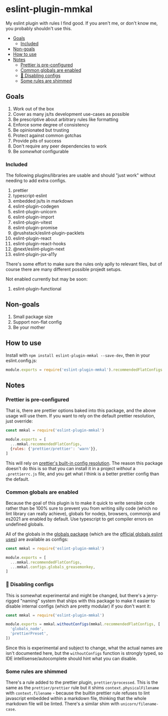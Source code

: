 # eslint-plugin-mmkal

My eslint plugin with rules I find good. If you aren't me, or don't know me, you probably shouldn't use this.

<!-- codegen:start {preset: markdownTOC} -->
- [Goals](#goals)
   - [Included](#included)
- [Non-goals](#non-goals)
- [How to use](#how-to-use)
- [Notes](#notes)
   - [Prettier is pre-configured](#prettier-is-pre-configured)
   - [Common globals are enabled](#common-globals-are-enabled)
   - [🧪 Disabling configs](#-disabling-configs)
   - [Some rules are shimmed](#some-rules-are-shimmed)
<!-- codegen:end -->

## Goals

1. Work out of the box
1. Cover as many js/ts development use-cases as possible
1. Be prescriptive about arbitrary rules like formatting
1. Enforce some degree of consistency
1. Be opinionated but trusting
1. Protect against common gotchas
1. Provide pits of success
1. Don't require any peer dependencies to work
1. Be _somewhat_ configurable

### Included

The following plugins/libraries are usable and should "just work" without needing to add extra configs.

1. prettier
1. typescript-eslint
1. embedded js/ts in markdown
1. eslint-plugin-codegen
1. eslint-plugin-unicorn
1. eslint-plugin-import
1. eslint-plugin-vitest
1. eslint-plugin-promise
1. @rushstack/eslint-plugin-packlets
1. eslint-plugin-react
1. eslint-plugin-react-hooks
1. @next/eslint-plugin-next
1. eslint-plugin-jsx-a11y

There's some effort to make sure the rules only aplly to relevant files, but of course there are many different possible projedt setups. 

Not enabled currently but may be soon:

1. eslint-plugin-functional

## Non-goals

1. Small package size
1. Support non-flat config
1. Be your mother

## How to use

Install with `npm install eslint-plugin-mmkal --save-dev`, then in your eslint.config.js:

```js
module.exports = require('eslint-plugin-mmkal').recommendedFlatConfigs
```

## Notes

### Prettier is pre-configured

That is, there are prettier options baked into this package, and the above usage will use them. If you want to rely on the default prettier resolution, just override:

```js
const mmkal = require('eslint-plugin-mmkal')

module.exports = [
  ...mmkal.recommendedFlatConfigs,
  {rules: {'prettier/prettier': 'warn'}},
]
```

This will rely on [prettier's built-in config resolution](https://prettier.io/docs/en/configuration.html#sharing-configurations). The reason this package doesn't do this is so that you can install it in a project *without* a `.prettierrc.js` file, and you get what *I* think is a better prettier config than the default.

### Common globals are enabled

Because the goal of this plugin is to make it quick to write sensible code rather than be 100% sure to prevent you from writing silly code (which no lint library can really achieve), globals for nodejs, browsers, commonjs and es2021 are enabled by default. Use typescript to get compiler errors on undefined globals.

All of the globals in the [globals package](https://npmjs.com/package/globals) (which are the [official globals eslint uses](https://eslint.org/blog/2022/08/new-config-system-part-2/#goodbye-environments%2C-hello-globals)) are available as configs:

```js
const mmkal = require('eslint-plugin-mmkal')

module.exports = [
  ...mmkal.recommendedFlatConfigs,
  ...mmkal.configs.globals_greasemonkey,
]
```

### 🧪 Disabling configs

This is somewhat experimental and might be changed, but there's a jerry-rigged "naming" system that ships with this package to make it easier to disable internal configs (which are pretty modular) if you don't want it:

```js
const mmkal = require('eslint-plugin-mmkal')

module.exports = mmkal.withoutConfigs(mmkal.recommendedFlatConfigs, [
  'globals_node',
  'prettierPreset',
])
```

Since this is experimental and subject to change, what the actual names are isn't documented here, but the `withoutConfigs` function is strongly typed, so IDE intellisense/autocomplete should hint what you can disable.

### Some rules are shimmed

There's a rule added to the prettier plugin, `prettier/processed`. This is the same as the `prettier/prettier` rule but it shims `context.physicalFilename` with `context.filename` - because the builtin prettier rule refuses to lint javascript embedded within a markdown file, thinking that the whole markdown file will be linted. There's a similar shim with `unicorn/filename-case`.
